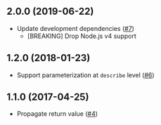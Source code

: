 ## 2.0.0 (2019-06-22)

- Update development dependencies ([#7](https://github.com/ryym/mocha-each/pull/7))
    - [BREAKING] Drop Node.js v4 support

## 1.2.0 (2018-01-23)

- Support parameterization at `describe` level ([#6](https://github.com/ryym/mocha-each/pull/6))

## 1.1.0 (2017-04-25)

- Propagate return value ([#4](https://github.com/ryym/mocha-each/pull/4))
